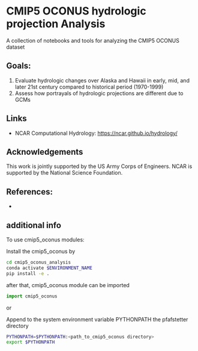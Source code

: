 # CMIP5 OCONUS hydrologic projection Analysis
A collection of notebooks and tools for analyzing the CMIP5 OCONUS dataset


## Goals:

1.  Evaluate hydrologic changes over Alaska and Hawaii in early, mid, and later 21st century compared to historical period (1970-1999) 
2.	Assess how portrayals of hydrologic projections are different due to GCMs  

## Links

- NCAR Computational Hydrology: https://ncar.github.io/hydrology/

## Acknowledgements

This work is jointly supported by the US Army Corps of Engineers. NCAR is supported by the National Science Foundation.

## References:

- 

## additional info

To use cmip5_oconus modules:

Install the cmip5_oconus by

```bash
cd cmip5_oconus_analysis 
conda activate $ENVIRONMENT_NAME
pip install -e .
```
after that, cmip5_oconus module can be imported

```python
import cmip5_oconus 
```

or

Append to the system environment variable PYTHONPATH the pfafstetter directory 

```bash
PYTHONPATH=$PYTHONPATH:<path_to_cmip5_oconus directory>
export $PYTHONPATH
```
